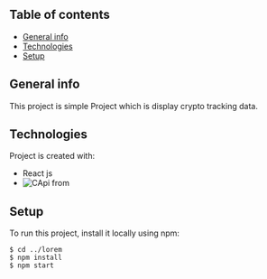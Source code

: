 ## Table of contents
* [General info](#general-info)
* [Technologies](#technologies)
* [Setup](#setup)

## General info
This project is simple Project which is display crypto tracking data.
	
## Technologies
Project is created with:
* React js
* ![ CApi from ](https://www.coingecko.com/en/api/documentation)

	
## Setup
To run this project, install it locally using npm:

```
$ cd ../lorem
$ npm install
$ npm start
```
